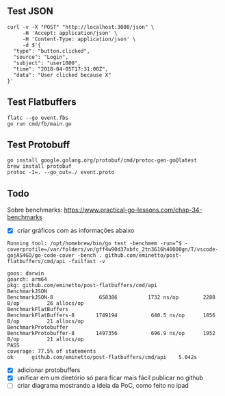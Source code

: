 
## Test JSON

```
curl -v -X "POST" "http://localhost:3000/json" \
     -H 'Accept: application/json' \
     -H 'Content-Type: application/json' \
     -d $'{
  "type": "button.clicked",
  "source": "Login",
  "subject": "user1000",
  "time": "2018-04-05T17:31:00Z",
  "data": "User clicked because X"
}'
```

## Test Flatbuffers

```
flatc --go event.fbs
go run cmd/fb/main.go
```

## Test Protobuff

```
go install google.golang.org/protobuf/cmd/protoc-gen-go@latest
brew install protobuf
protoc -I=. --go_out=./ event.proto

```
## Todo
Sobre benchmarks: https://www.practical-go-lessons.com/chap-34-benchmarks
- [x] criar gráficos com as informações abaixo
```
Running tool: /opt/homebrew/bin/go test -benchmem -run=^$ -coverprofile=/var/folders/vn/gff4w90d37xbfc_2tn3616h40000gn/T/vscode-gojAS4GO/go-code-cover -bench . github.com/eminetto/post-flatbuffers/cmd/api -failfast -v

goos: darwin
goarch: arm64
pkg: github.com/eminetto/post-flatbuffers/cmd/api
BenchmarkJSON
BenchmarkJSON-8          	  658386	      1732 ns/op	    2288 B/op	      26 allocs/op
BenchmarkFlatBuffers
BenchmarkFlatBuffers-8   	 1749194	       640.5 ns/op	    1856 B/op	      21 allocs/op
BenchmarkProtobuffer
BenchmarkProtobuffer-8   	 1497356	       696.9 ns/op	    1952 B/op	      21 allocs/op
PASS
coverage: 77.5% of statements
ok  	github.com/eminetto/post-flatbuffers/cmd/api	5.042s

```

- [x] adicionar protobuffers
- [x] unificar em um diretório só para ficar mais fácil publicar no github
- [ ] criar diagrama mostrando a ideia da PoC, como feito no ipad

